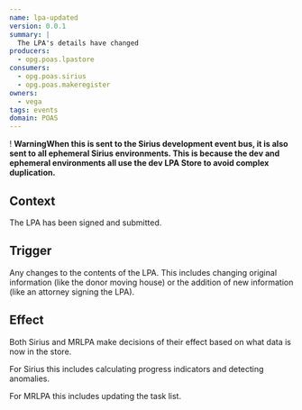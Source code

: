```yaml
---
name: lpa-updated
version: 0.0.1
summary: |
  The LPA's details have changed
producers:
  - opg.poas.lpastore
consumers:
  - opg.poas.sirius
  - opg.poas.makeregister
owners:
  - vega
tags: events
domain: POAS
---
```


<div class="govuk-warning-text">
  <span class="govuk-warning-text__icon" aria-hidden="true">!</span>
  <strong class="govuk-warning-text__text">
    <span class="govuk-visually-hidden">Warning</span>When this is sent to the Sirius development event bus, it is also sent to all ephemeral Sirius environments. This is because the dev and ephemeral environments all use the dev LPA Store to avoid complex duplication.</strong></div>

## Context

The LPA has been signed and submitted.

## Trigger

Any changes to the contents of the LPA. This includes changing original information (like the donor moving house) or the addition of new information (like an attorney signing the LPA).

## Effect

Both Sirius and MRLPA make decisions of their effect based on what data is now in the store.

For Sirius this includes calculating progress indicators and detecting anomalies.

For MRLPA this includes updating the task list.






